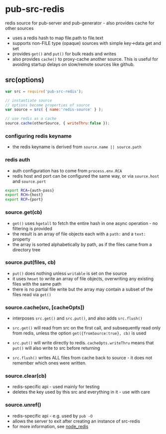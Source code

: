 # pub-src-redis

redis source for pub-server and pub-generator - also provides cache for other sources

* uses a redis hash to map file.path to file.text
* supports non-FILE type (opaque) sources with simple key->data get and set
* provides `get()` and `put()` for bulk reads and writes
* also provides `cache()` to proxy-cache another source.
  This is useful for avoiding startup delays on slow/remote sources like github.

## src(options)

```javascript
var src = require('pub-src-redis');

// instantiate source
// options become properties of source
var source = src( { name:'redis-source' } );

// use redis as a cache
source.cache(otherSource, { writeThru:false });

```

### configuring redis keyname
- the redis keyname is derived from `source.name || source.path`

### redis auth
- auth configuration has to come from `process.env.RCA`
- redis host and port can be configured the same way, or via `source.host` and `source.port`

```sh
export RCA={auth-pass}
export RCH={host}
export RCP={port}
```

### source.get(cb)
- `get()` uses `hgetall` to fetch the entire hash in one async operation - no filtering is provided
- the result is an array of file objects each with a `path:` and a `text:` property
- the array is sorted alphabetically by path, as if the files came from a directory tree

### source.put(files, cb)
- `put()` does nothing unless `writable` is set on the source
- it uses `hmset` to write an array of file objects, overwriting any existing files with the same path
- there is no partial file write but the array may contain a subset of the files read via `get()`

### source.cache(src, [cacheOpts])

- interposes `src.get()` and `src.put()`, and also adds `src.flush()`

- `src.get()` will read from src on the first call, and subsequently read only from redis,
  unless the option `get({fromSource:true}, cb)` is used

- `src.put()` will write directly to redis.
   `cacheOpts.writeThru` means that `put()` will also write to src before returning

- `src.flush()` writes ALL files from cache back to source - it does not remember which ones were written.

### source.clear(cb)
- redis-specific api - used mainly for testing
- deletes the key used by this src and everything in it - use with care

### source.unref()
- redis-specific api - e.g. used by `pub -O`
- allows the server to exit after creating an instance of src-redis
- for more information, see [node_redis](https://github.com/mranney/node_redis#clientunref)
